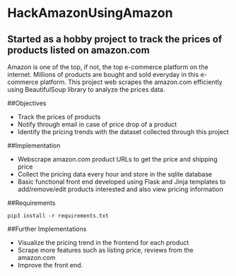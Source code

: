 # HackAmazonUsingAmazon
## Started as a hobby project to track the prices of products listed on amazon.com

Amazon is one of the top, if not, the top e-commerce platform on the internet. Millions of products are bought and sold everyday in this e-commerce platform. This project web scrapes the amazon.com efficiently using BeautifulSoup library to analyze the prices data. 

##Objectives
* Track the prices of products
* Notify through email in case of price drop of a product
* Identify the pricing trends with the dataset collected through this project

##Implementation
* Webscrape amazon.com product URLs to get the price and shipping price
* Collect the pricing data every hour and store in the sqlite database
* Basic functional front end developed using Flask and Jinja templates to add/remove/edit products interested and also view pricing information

##Requirements
```
pip3 install -r requirements.txt
```

##Further Implementations
* Visualize the pricing trend in the frontend for each product
* Scrape more features such as listing price, reviews from the amazon.com
* Improve the front end.
